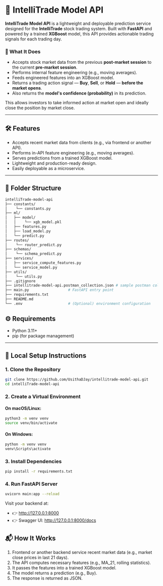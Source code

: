 # 🤖 IntelliTrade Model API

**IntelliTrade Model API** is a lightweight and deployable prediction service designed for the **IntelliTrade** stock trading system. Built with **FastAPI** and powered by a trained **XGBoost** model, this API provides actionable trading signals for each trading day.

### 🧠 What It Does

- Accepts stock market data from the previous **post-market session** to the current **pre-market session**.
- Performs internal feature engineering (e.g., moving averages).
- Feeds engineered features into an XGBoost model.
- Returns a trading action signal — **Buy**, **Sell**, or **Hold** — **before the market opens**.
- Also returns the **model's confidence (probability)** in its prediction.

This allows investors to take informed action at market open and ideally close the position by market close.

---

## 🛠️ Features

- Accepts recent market data from clients (e.g., via frontend or another API).
- Performs in-API feature engineering (e.g., moving averages).
- Serves predictions from a trained XGBoost model.
- Lightweight and production-ready design.
- Easily deployable as a microservice.

---

## 📁 Folder Structure

```bash
intelliTrade-model-api
├── constants/
│    └── constants.py
├── ml/
│   ├── model/
│   │    └── xgb_model.pkl
│   ├── features.py
│   ├── load_model.py
│   └── predict.py
├── routes/
│    └── router_predict.py
├── schemas/
│    └── schema_predict.py
├── services/
│   ├── service_compute_features.py
│   └── service_model.py
├── utils/
│    └── utils.py
├── .gitignore
├── intellitrade-model-api.postman_collection.json # sample postman collection
├── main.py                  # FastAPI entry point
├── requirements.txt
├── README.md
└── .env                     # (Optional) environment configuration
```

## ⚙️ Requirements

- Python 3.11+
- pip (for package management)

---

## 🚀 Local Setup Instructions

### 1. Clone the Repository

```bash
git clone https://github.com/UsithaDJay/intellitrade-model-api.git
cd intelliTrade-model-api
```

### 2. Create a Virtual Environment

#### On macOS/Linux:
```bash
python3 -m venv venv
source venv/bin/activate
```

#### On Windows:
```bash
python -m venv venv
venv\Scripts\activate
```

### 3. Install Dependencies

```bash
pip install -r requirements.txt
```

### 4. Run FastAPI Server

```bash
uvicorn main:app --reload
```

Visit your backend at:
- 👉 http://127.0.0.1:8000
- 👉 Swagger UI: http://127.0.0.1:8000/docs

## 📬 How It Works

1. Frontend or another backend service recent market data (e.g., market close prices in last 21 days).
2. The API computes necessary features (e.g., MA_21, rolling statistics).
3. It passes the features into a trained XGBoost model.
4. The model returns a prediction (e.g., Buy).
5. The response is returned as JSON.